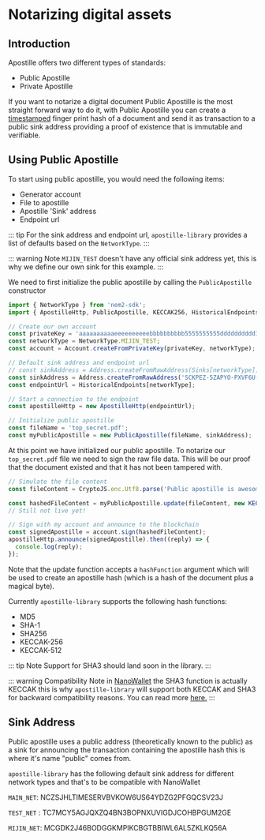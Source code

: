 # Notarizing digital assets

## Introduction

Apostille offers two different types of standards:
- Public Apostille
- Private Apostille

If you want to notarize a digital document Public Apostille is the most straight forward way to do it, with Public Apostille you can create a [timestamped](https://en.wikipedia.org/wiki/Timestamp) finger print hash of a document and send it as transaction to a public sink address providing a proof of existence that is immutable and verifiable.

## Using Public Apostille

To start using public apostille, you would need the following items:
- Generator account
- File to apostille
- Apostille 'Sink' address
- Endpoint url

::: tip
For the sink address and endpoint url, `apostille-library` provides a list of defaults based on the `NetworkType`.
:::

::: warning Note
`MIJIN_TEST` doesn't have any official sink address yet, this is why we define our own sink for this example.
:::

We need to first initialize the public apostille by calling the `PublicApostille` constructor

```typescript
import { NetworkType } from 'nem2-sdk';
import { ApostilleHttp, PublicApostille, KECCAK256, HistoricalEndpoints, Sinks } from 'apostille-library';

// Create our own account
const privateKey = 'aaaaaaaaaaeeeeeeeeeebbbbbbbbbb5555555555dddddddddd1111111111aaee';
const networkType = NetworkType.MIJIN_TEST;
const account = Account.createFromPrivateKey(privateKey, networkType);

// Default sink address and endpoint url
// const sinkAddress = Address.createFromRawAddress(Sinks[networkType]);
const sinkAddress = Address.createFromRawAddress('SCKPEZ-5ZAPYO-PXVF6U-YLHINF-CLYZHO-YCIO3P-KGVV');
const endpointUrl = HistoricalEndpoints[networkType];

// Start a connection to the endpoint
const apostilleHttp = new ApostilleHttp(endpointUrl);

// Initialize public apostille
const fileName = 'top_secret.pdf';
const myPublicApostille = new PublicApostille(fileName, sinkAddress);
```
At this point we have initialized our public apostille. To notarize our `top_secret.pdf` file we need to sign the raw file data. This will be our proof that the document existed and that it has not been tampered with.

```typescript
// Simulate the file content
const fileContent = CryptoJS.enc.Utf8.parse('Public apostille is awesome !');

const hashedFileContent = myPublicApostille.update(fileContent, new KECCAK256());
// Still not live yet!

// Sign with my account and announce to the blockchain
const signedApostille = account.sign(hashedFileContent);
apostilleHttp.announce(signedApostille).then((reply) => {
  console.log(reply);
});
```
Note that the update function accepts a `hashFunction` argument which will be used to create an apostille hash (which is a hash of the document plus a magical byte).

Currently `apostille-library` supports the following hash functions:
- MD5
- SHA-1
- SHA256
- KECCAK-256
- KECCAK-512

::: tip Note
Support for SHA3 should land soon in the library.
:::

::: warning Compatibility Note
in [NanoWallet](https://nem.io/downloads/) the SHA3 function is actually KECCAK this is why `apostille-library` will support both KECCAK and SHA3 for backward compatibility reasons. You can read more [here.](https://medium.com/@ConsenSys/are-you-really-using-sha-3-or-old-code-c5df31ad2b0)
:::


## Sink Address

Public apostille uses a public address (theoretically known to the public) as a sink for announcing the transaction containing the apostille hash this is where it's name "public" comes from.

`apostille-library`  has the following default sink address for different network types and that's to be compatible with NanoWallet

`MAIN_NET`: NCZSJHLTIMESERVBVKOW6US64YDZG2PFGQCSV23J

`TEST_NET` : TC7MCY5AGJQXZQ4BN3BOPNXUVIGDJCOHBPGUM2GE

`MIJIN_NET`: MCGDK2J46BODGGKMPIKCBGTBBIWL6AL5ZKLKQ56A
